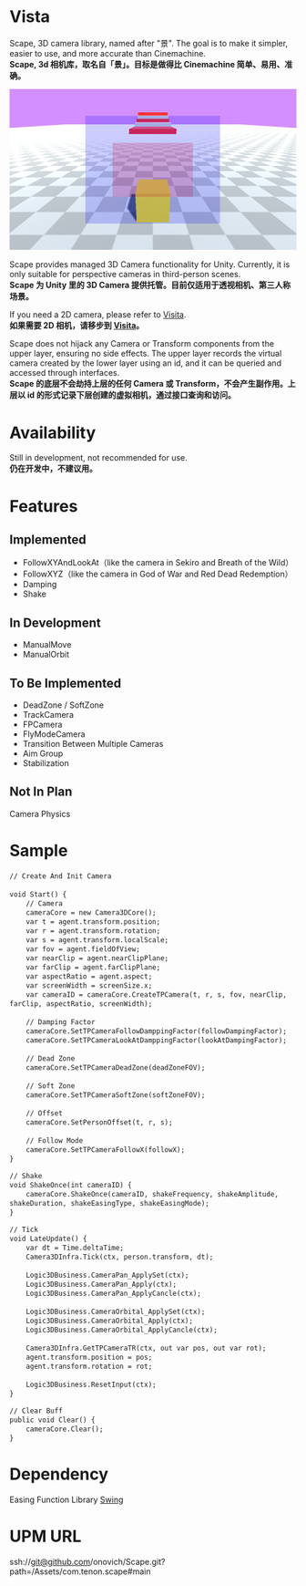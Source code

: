 # Vista
Scape, 3D camera library, named after "景". The goal is to make it simpler, easier to use, and more accurate than Cinemachine.<br/>
**Scape, 3d 相机库，取名自「景」。目标是做得比 Cinemachine 简单、易用、准确。**

![](https://github.com/onovich/Scape/blob/main/Assets/com.tenon.scape/Resources_Sample/cover_scape.png)

Scape provides managed 3D Camera functionality for Unity. Currently, it is only suitable for perspective cameras in third-person scenes.<br/>
**Scape 为 Unity 里的 3D Camera 提供托管。目前仅适用于透视相机、第三人称场景。**

If you need a 2D camera, please refer to [Visita](https://github.com/onovich/Vista).<br>
**如果需要 2D 相机，请移步到 [Visita](https://github.com/onovich/Vista)。**

Scape does not hijack any Camera or Transform components from the upper layer, ensuring no side effects. The upper layer records the virtual camera created by the lower layer using an id, and it can be queried and accessed through interfaces.<br/>
**Scape 的底层不会劫持上层的任何 Camera 或 Transform，不会产生副作用。上层以 id  的形式记录下层创建的虚拟相机，通过接口查询和访问。**

# Availability
Still in development, not recommended for use.<br/>
**仍在开发中，不建议用。**

# Features
## Implemented
* FollowXYAndLookAt（like the camera in Sekiro and Breath of the Wild）
* FollowXYZ（like the camera in God of War and Red Dead Redemption）
* Damping
* Shake

## In Development
* ManualMove
* ManualOrbit

## To Be Implemented
* DeadZone / SoftZone
* TrackCamera
* FPCamera
* FlyModeCamera
* Transition Between Multiple Cameras
* Aim Group
* Stabilization

## Not In Plan
Camera Physics

# Sample
```
// Create And Init Camera

void Start() {
    // Camera
    cameraCore = new Camera3DCore();
    var t = agent.transform.position;
    var r = agent.transform.rotation;
    var s = agent.transform.localScale;
    var fov = agent.fieldOfView;
    var nearClip = agent.nearClipPlane;
    var farClip = agent.farClipPlane;
    var aspectRatio = agent.aspect;
    var screenWidth = screenSize.x;
    var cameraID = cameraCore.CreateTPCamera(t, r, s, fov, nearClip, farClip, aspectRatio, screenWidth);

    // Damping Factor
    cameraCore.SetTPCameraFollowDamppingFactor(followDampingFactor);
    cameraCore.SetTPCameraLookAtDamppingFactor(lookAtDampingFactor);

    // Dead Zone
    cameraCore.SetTPCameraDeadZone(deadZoneFOV);

    // Soft Zone
    cameraCore.SetTPCameraSoftZone(softZoneFOV);

    // Offset
    cameraCore.SetPersonOffset(t, r, s);

    // Follow Mode
    cameraCore.SetTPCameraFollowX(followX);
}
```

```
// Shake
void ShakeOnce(int cameraID) {
    cameraCore.ShakeOnce(cameraID, shakeFrequency, shakeAmplitude, shakeDuration, shakeEasingType, shakeEasingMode);
}
```

```
// Tick
void LateUpdate() {
    var dt = Time.deltaTime;
    Camera3DInfra.Tick(ctx, person.transform, dt);

    Logic3DBusiness.CameraPan_ApplySet(ctx);
    Logic3DBusiness.CameraPan_Apply(ctx);
    Logic3DBusiness.CameraPan_ApplyCancle(ctx);

    Logic3DBusiness.CameraOrbital_ApplySet(ctx);
    Logic3DBusiness.CameraOrbital_Apply(ctx);
    Logic3DBusiness.CameraOrbital_ApplyCancle(ctx);

    Camera3DInfra.GetTPCameraTR(ctx, out var pos, out var rot);
    agent.transform.position = pos;
    agent.transform.rotation = rot;

    Logic3DBusiness.ResetInput(ctx);
}
```

```
// Clear Buff
public void Clear() {
    cameraCore.Clear();
}
```

# Dependency
Easing Function Library
[Swing](https://github.com/onovich/Swing)

# UPM URL
ssh://git@github.com/onovich/Scape.git?path=/Assets/com.tenon.scape#main
